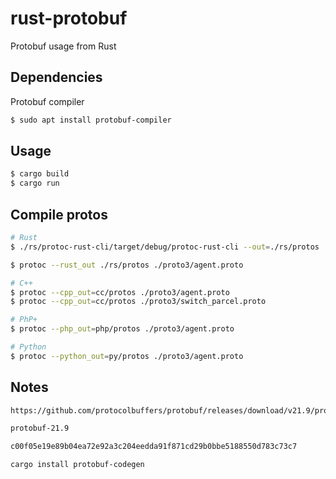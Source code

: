 # rust-protobuf

Protobuf usage from Rust



## Dependencies

Protobuf compiler

```bash	
$ sudo apt install protobuf-compiler
```

## Usage

```bash
$ cargo build
$ cargo run
```


## Compile protos

```bash	
# Rust
$ ./rs/protoc-rust-cli/target/debug/protoc-rust-cli --out=./rs/protos ./proto3/agent.proto

$ protoc --rust_out ./rs/protos ./proto3/agent.proto

# C++
$ protoc --cpp_out=cc/protos ./proto3/agent.proto
$ protoc --cpp_out=cc/protos ./proto3/switch_parcel.proto

# PhP+
$ protoc --php_out=php/protos ./proto3/agent.proto

# Python
$ protoc --python_out=py/protos ./proto3/agent.proto
```


## Notes

```bash	
https://github.com/protocolbuffers/protobuf/releases/download/v21.9/protobuf-all-21.9.tar.gz

protobuf-21.9

c00f05e19e89b04ea72e92a3c204eedda91f871cd29b0bbe5188550d783c73c7

cargo install protobuf-codegen
```